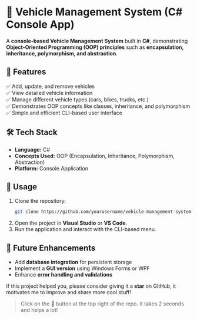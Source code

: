 # 🚗 Vehicle Management System (C# Console App)  

A **console-based Vehicle Management System** built in **C#**, demonstrating **Object-Oriented Programming (OOP) principles** such as **encapsulation, inheritance, polymorphism, and abstraction**.  

## 📌 Features  
✅ Add, update, and remove vehicles  
✅ View detailed vehicle information  
✅ Manage different vehicle types (cars, bikes, trucks, etc.)  
✅ Demonstrates OOP concepts like classes, inheritance, and polymorphism  
✅ Simple and efficient CLI-based user interface  

## 🛠 Tech Stack  
- **Language:** C#  
- **Concepts Used:** OOP (Encapsulation, Inheritance, Polymorphism, Abstraction)  
- **Platform:** Console Application  

## 📂 Usage  
1. Clone the repository:  
   ```bash
   git clone https://github.com/yourusername/vehicle-management-system.git
   ```  
2. Open the project in **Visual Studio** or **VS Code**.  
3. Run the application and interact with the CLI-based menu.  

## 🚀 Future Enhancements  
- Add **database integration** for persistent storage  
- Implement a **GUI version** using Windows Forms or WPF  
- Enhance **error handling and validations**  

If this project helped you, please consider giving it a **star** on GitHub, it motivates me to improve and share more cool stuff!> Click on the 🌟 button at the top right of the repo. It takes 2 seconds and helps a lot!
